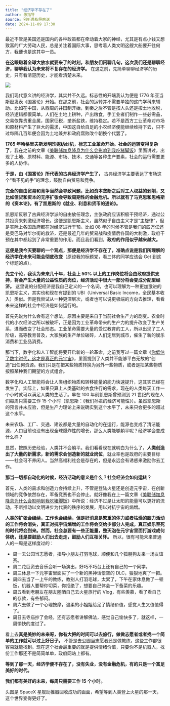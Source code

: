 ```yaml
---
title: "经济学不存在了"
author: 愚指导
source: 别听愚指导瞎说
date: 2024-11-09 17:30
---
```


最近不管是美国还是国内的各种政策都在牵动着大家的神经，尤其是有点小钱又想致富的广大劳动人民，总是关注着国际大事，思考着人类文明这艘大船要开往何方，我便也是这其中一员。

**在这眼瞅着全球大放水就要来了的时刻，和朋友们闲聊几句，这次我们还是聊聊经济，聊聊我认为未来将不复存在的经济学。** 在这之前，先简单聊聊经济学的历史，只有看清楚历史，才能看清楚未来。

![](085a83a1e2d920356e1c4d0681b98e41.png)

我们现代意义讲的经济学，其实并不久远。标志性的开端我认为便是 1776 年亚当斯密发表《国富论》开始。在那之前，社会的运转并不需要单独的这门学科来辅助。比如在中国，从西周的井田制开始，到秦之后不管是按人头还是按土地收税，经济逻辑都很简单。人们在土地上耕种，产出粮食，手工业者们制作一些必需品，交易依靠贵重金属，国家征税，垄断盐铁，维持稳定。若不是西方工业革命对市场和原材料产生了巨大的需求，中国这自给自足的小农经济便能继续维持下去，只不过每隔几百年便会因为土地兼并和政府腐败改个朝换个代罢了。

**1765 年哈格里夫斯发明珍妮纺纱机，标志工业革命开始。社会的运转变得复杂了**，我在之前的文章《[美联储加息降息为什么会影响到我吃猪脚饭](http://mp.weixin.qq.com/s?__biz=Mzg4ODY3MzYxNg==&mid=2247483828&idx=1&sn=20b23feb99424cb25905e65d05a119fc&chksm=cff6c58bf8814c9db0faf095c5fc4455af0778262307ce6e2254b8287289d82344fdf982f059&scene=21#wechat_redirect)》里面讲过，出现了土地、原材料、能源、市场、技术、交通等各种生产要素，社会的运行需要更多的人协作。

**于是，由《国富论》所代表的古典经济学产生了，** 古典经济学主要表达了市场这个“看不见的手”的理念，鼓励自由贸易和竞争。

**完全的自由贸易和竞争当然会导致问题，比如资本垄断之后对工人权益的剥削，又比如信贷和资本的无序扩张会导致周期性的金融危机。所以就有了马克思和恩格斯的《资本论》，有了凯恩斯的《就业、利息和货币的通论》。**

凯恩斯反驳了古典经济学派的自由放任理念，主张政府应该积极干预经济，通过公共投资来刺激经济增长。这便是凯恩斯主义，虽然似乎自由主义才是“主旋律”，但是实际上各国政府都在对经济进行干预。比如 08 年的时候不管是我们的四万亿还是奥巴马对华尔街的救济，还是最近几年的贸易战和疫情后各国的大刺激，政府干预在其中都起到了非常重要的作用。而且我们看到，**政府的作用似乎越来越大。**

**这便是我今天要聊的一个观点，那便是经济学不存在了，准确点说是我们所理解的经济学在未来可能会彻底改变**（原谅我的标题党，看三体的同学应该会 Get 到这个标题的点）。

**先立个论，我认为未来几十年，社会上 50% 以上的工作岗位将会由政府提供支持，将会产生大量的公益性质的岗位，经济活动中很大一部分将会变成分配型经济。** 这里说的分配经济是我自己定义的一个名词，也可以理解为一种更加激进的凯恩斯主义，其实也和现在有提到的 UBI（Universal Basic Income，全民基本收入）类似。但是我尝试从一种更深层次，或者也可以说更极端的方向去推理，看看未来这样的社会中经济是如何运行的。

首先先说为什么会有这个想法，原因主要是来自于当前社会生产力的剧变。农业时代的小农经济之所以被破坏，正是因为工业革命带来的生产力的提升改变了生产关系，进而改变了社会形态。工业革命需要大量的受过教育的工人，所以出现了工人阶级，高等教育普及，大家族的生产单位破碎，人们定居到城市，催生了新的娱乐消费和工业品消费。

那当下，数字化和人工智能将要开启新的一轮革命，之前我写过一篇文章《[你低估了数字时代，这才是真正的元宇宙](http://mp.weixin.qq.com/s?__biz=Mzg4ODY3MzYxNg==&mid=2247483752&idx=1&sn=e0df97c9f3de6a7fb8de08963d24836f&chksm=cff6c557f8814c41361d4bc4110b035943a4cc189b4af6397c0cd52181f2ba252b6a67789899&scene=21#wechat_redirect)》，里面提到了人类并不能够平白无故的“创造”出任何资源。我们只是在把某些物质转换为另外一些物质，或者是把某些物质按照某种我们期望的方式组合。

数字化和人工智能将会让人类组织物质和转移能量的能力快速提升，这其实已经在发生了。实际上，如果只算上人类基础的衣食住行的需求，现在的人类每天工作一个小时就可以满足人类的生活了。早在 100 年前凯恩斯曾预测到 21 世纪的现在人们每周只需要工作 15 个小时（凯恩斯：《我们孙辈的经济可能性》）。虽然凯恩斯的预言并未应验，但是生产力理论上来说确实到这个水平了，未来只会更多的超过这个水平。

未来农场、工厂、交通、建设都是大量的自动化的在运行，能源也变成了清洁能源，人口目前也没有出现全球爆炸性的增长，那么人类能够躺平呢？经济学会变成什么样？

显然，按照历史经验，人类并不会躺平。我们看看现在就明白为什么了，**人类创造出了大量的新需求，新的需求会创造新的就业岗位**，就业率也是政府的主要目标——社会可不养闲人。当然高福利社会是存在的，但是永远会有诱惑来激励你去工作。

**那当一切都自动化的时候，经济活动的意义是什么？社会经济会如何运转？**

首先，人类的需求和创造力会持续上升，不管是登陆火星还是创造元宇宙，在创新领域的竞争依然存在，军备竞赛也不会停止。就好像我在上一篇文章《[美联储加息降息为什么会影响到我吃猪脚饭](/2024/美联储加息降息为什么会影响到我吃猪脚饭)》中所说：经济不过是让太阳的能量可以更好的流动，不断推动以文明进步为代表的秩序的发展，用以对抗宇宙的熵增。

**人类的扩张会继续，工作也会继续，但是好消息是繁重的体力或者枯燥的脑力活动的工作将会消失，真正对抗宇宙熵增的工作将会交给少部分人完成，真正娱乐至死的时代将会到来。然而，社会总要有一些正能量，整天泡在元宇宙里面打游戏成何体统，还是要鼓励人们出去走走，鼓励人们互相关怀。** 所以，很有可能未来普通人的一周是这样度过的：

- 周一去公园当志愿者，指导小朋友打羽毛球，顺便和几个狐朋狗友来一场友谊赛。
- 周二花巨资去音乐会听一场演出，好巧不巧台上还有自己的一个同学。
- 周三休息一下元宇宙里面买了一个新的黑神话悟空的 DLC，狠狠地爽了一把。
- 周四去当了一上午的教练，教别人打羽毛球，太累了，下午在家休息做了一顿饭，机器人要帮你切菜，你拒绝了，想要自己体会一下备菜的乐趣。
- 周五看到老朋友在朋友圈晒自己去火星旅行的 Vlog，有些羡慕，看了看自己的存款，有些郁闷。
- 周六去做了一个心理按摩，温柔的小姐姐给足了情绪价值，感觉人生又值值得了。
- 周日去寺庙抄了会经，还有志愿者讲解佛法，感觉自己愉快多了，就这样，一周愉快的度过了。

看上去**真是美妙的未来呀，你有大把的时间可以去旅行，做做志愿者或者找一个简单的工作就可以过上好日子。** 不管是去公园当志愿者还是做教练，这些工作都很容易就能找到。现在这个社会最重要的就是提供情绪价值，只要你不是机器人，找份工作那还不是简简单单，政府网站上都有。

**等到了那一天，经济学便不存在了，没有失业，没有金融危机，有的只是一个富足美好的时代。**

**我们都有美好的未来，每周只需要工作 15 个小时。**

头图是 SpaceX 星舰助推器回收成功的画面，希望等到人类登上火星的那一天，这个世界变得更好了。
